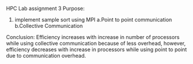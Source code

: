 HPC Lab assignment 3
Purpose:
1. implement sample sort using MPI
    a.Point to point communication
    b.Collective Communication
    
Conclusion:
    Efficiency increases with increase in number of processors while using collective communication because of less overhead,
    however, efficiency decreases with increase in processors while using point to point due to communication overhead.
    
